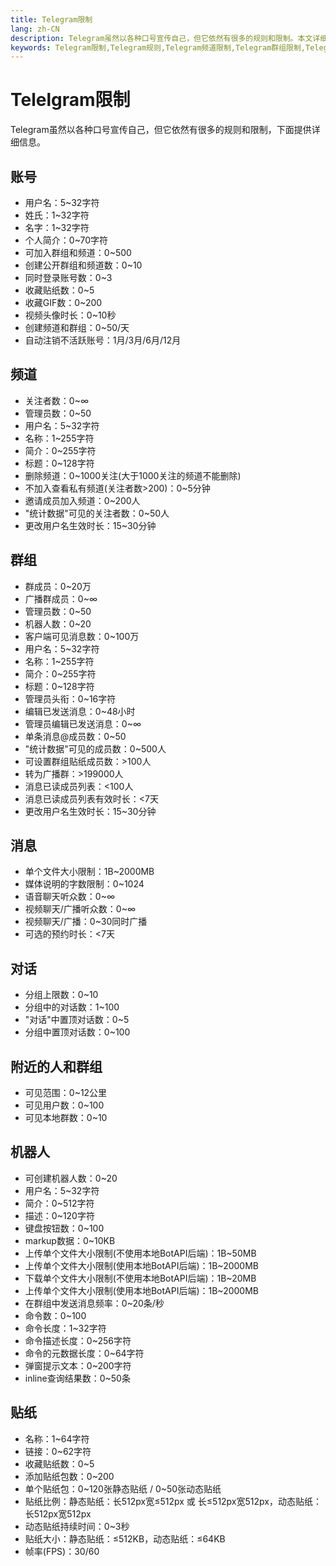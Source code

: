 ```yaml
---
title: Telegram限制
lang: zh-CN
description: Telegram虽然以各种口号宣传自己，但它依然有很多的规则和限制。本文详细介绍了Telegram账号、频道、群组、机器人、贴纸等限制。访问TGwiki - Telegram知识库，了解更多Telegram使用技巧。
keywords: Telegram限制,Telegram规则,Telegram频道限制,Telegram群组限制,Telegram机器人限制,Telegram贴纸限制,TG限制,TG规则,TG频道限制,TG群组限制,TG机器人限制,TG贴纸限制,电报限制,电报规则,电报频道限制,电报群组限制,电报机器人限制,电报贴纸限制,Telegram入门,TGwiki,Telegram知识库
---
```


# Telelgram限制

Telegram虽然以各种口号宣传自己，但它依然有很多的规则和限制，下面提供详细信息。

## 账号

   * 用户名：5~32字符
   * 姓氏：1~32字符
   * 名字：1~32字符
   * 个人简介：0~70字符
   * 可加入群组和频道：0~500
   * 创建公开群组和频道数：0~10
   * 同时登录账号数：0~3
   * 收藏贴纸数：0~5
   * 收藏GIF数：0~200
   * 视频头像时长：0~10秒
   * 创建频道和群组：0~50/天
   * 自动注销不活跃账号：1月/3月/6月/12月

## 频道

   * 关注者数：0~∞
   * 管理员数：0~50
   * 用户名：5~32字符
   * 名称：1~255字符
   * 简介：0~255字符
   * 标题：0~128字符
   * 删除频道：0~1000关注(大于1000关注的频道不能删除)
   * 不加入查看私有频道(关注者数>200)：0~5分钟
   * 邀请成员加入频道：0~200人
   * "统计数据"可见的关注者数：0~50人
   * 更改用户名生效时长：15~30分钟

## 群组

   * 群成员：0~20万
   * 广播群成员：0~∞
   * 管理员数：0~50
   * 机器人数：0~20
   * 客户端可见消息数：0~100万
   * 用户名：5~32字符
   * 名称：1~255字符
   * 简介：0~255字符
   * 标题：0~128字符
   * 管理员头衔：0~16字符
   * 编辑已发送消息：0~48小时
   * 管理员编辑已发送消息：0~∞
   * 单条消息@成员数：0~50
   * "统计数据"可见的成员数：0~500人
   * 可设置群组贴纸成员数：>100人
   * 转为广播群：>199000人
   * 消息已读成员列表：<100人
   * 消息已读成员列表有效时长：<7天
   * 更改用户名生效时长：15~30分钟

## 消息

   * 单个文件大小限制：1B~2000MB
   * 媒体说明的字数限制：0~1024
   * 语音聊天听众数：0~∞
   * 视频聊天/广播听众数：0~∞
   * 视频聊天/广播：0~30同时广播
   * 可选的预约时长：<7天

## 对话

   * 分组上限数：0~10
   * 分组中的对话数：1~100
   * "对话"中置顶对话数：0~5
   * 分组中置顶对话数：0~100

## 附近的人和群组

   * 可见范围：0~12公里
   * 可见用户数：0~100
   * 可见本地群数：0~10

## 机器人

   * 可创建机器人数：0~20
   * 用户名：5~32字符
   * 简介：0~512字符
   * 描述：0~120字符
   * 键盘按钮数：0~100
   * markup数据：0~10KB
   * 上传单个文件大小限制(不使用本地BotAPI后端)：1B~50MB
   * 上传单个文件大小限制(使用本地BotAPI后端)：1B~2000MB
   * 下载单个文件大小限制(不使用本地BotAPI后端)：1B~20MB
   * 上传单个文件大小限制(使用本地BotAPI后端)：1B~2000MB
   * 在群组中发送消息频率：0~20条/秒
   * 命令数：0~100
   * 命令长度：1~32字符
   * 命令描述长度：0~256字符
   * 命令的元数据长度：0~64字符
   * 弹窗提示文本：0~200字符
   * inline查询结果数：0~50条

## 贴纸

   * 名称：1~64字符
   * 链接：0~62字符
   * 收藏贴纸数：0~5
   * 添加贴纸包数：0~200
   * 单个贴纸包：0~120张静态贴纸 / 0~50张动态贴纸
   * 贴纸比例：静态贴纸：长512px宽≤512px 或 长≤512px宽512px，动态贴纸：长512px宽512px
   * 动态贴纸持续时间：0~3秒
   * 贴纸大小：静态贴纸：≤512KB，动态贴纸：≤64KB
   * 帧率(FPS)：30/60
